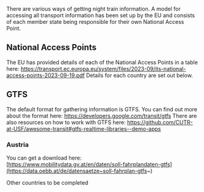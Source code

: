 There are various ways of getting night train information.
A model for accessing all transport information has been set up by the EU and consists of each member state being responsible for their own National Access Point.
## National Access Points
The EU has provided details of each of the National Access Points in a table here: https://transport.ec.europa.eu/system/files/2023-09/its-national-access-points-2023-09-19.pdf
Details for each country are set out below.
## GTFS
The default format for gathering information is GTFS. You can find out more about the format here: https://developers.google.com/transit/gtfs
There are also resources on how to work with GTFS here: https://github.com/CUTR-at-USF/awesome-transit#gtfs-realtime-libraries--demo-apps

### Austria
You can get a download here:
[https://www.mobilitydata.gv.at/en/daten/soll-fahrplandaten-gtfs](https://data.oebb.at/de/datensaetze~soll-fahrplan-gtfs~)

Other countries to be completed
